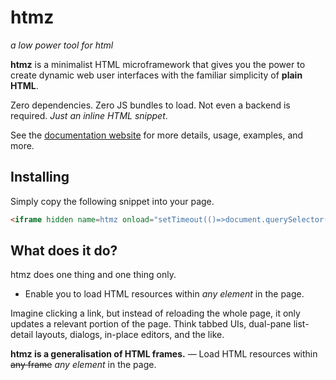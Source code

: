 # htmz

_a low power tool for html_

<b>htmz</b> is a minimalist HTML microframework that gives you the power to create dynamic web user interfaces with the familiar simplicity of **plain HTML**.

Zero dependencies. Zero JS bundles to load. Not even a backend is required. _Just an inline HTML snippet_.

See the [documentation website](https://leanrada.com/htmz/) for more details, usage, examples, and more.

## Installing

Simply copy the following snippet into your page.

<!-- prettier-ignore-start -->
```html
<iframe hidden name=htmz onload="setTimeout(()=>document.querySelector(contentWindow.location.hash||null)?.replaceWith(...contentDocument.body.childNodes))"></iframe>
```
<!-- prettier-ignore-end -->

## What does it do?

htmz does one thing and one thing only.

- Enable you to load HTML resources within _any element_ in the page.

Imagine clicking a link, but instead of reloading the whole page, it only updates a relevant portion of the page. Think tabbed UIs, dual-pane list-detail layouts, dialogs, in-place editors, and the like.

**htmz is a generalisation of HTML frames.** &mdash; Load HTML resources within ~~any frame~~ _any element_ in the page.
